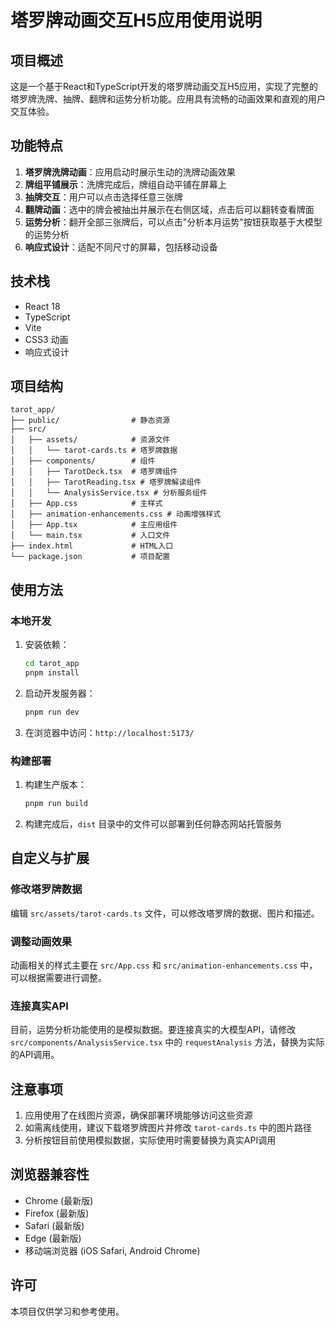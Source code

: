 # 塔罗牌动画交互H5应用使用说明

## 项目概述

这是一个基于React和TypeScript开发的塔罗牌动画交互H5应用，实现了完整的塔罗牌洗牌、抽牌、翻牌和运势分析功能。应用具有流畅的动画效果和直观的用户交互体验。

## 功能特点

1. **塔罗牌洗牌动画**：应用启动时展示生动的洗牌动画效果
2. **牌组平铺展示**：洗牌完成后，牌组自动平铺在屏幕上
3. **抽牌交互**：用户可以点击选择任意三张牌
4. **翻牌动画**：选中的牌会被抽出并展示在右侧区域，点击后可以翻转查看牌面
5. **运势分析**：翻开全部三张牌后，可以点击"分析本月运势"按钮获取基于大模型的运势分析
6. **响应式设计**：适配不同尺寸的屏幕，包括移动设备

## 技术栈

- React 18
- TypeScript
- Vite
- CSS3 动画
- 响应式设计

## 项目结构

```
tarot_app/
├── public/                # 静态资源
├── src/
│   ├── assets/            # 资源文件
│   │   └── tarot-cards.ts # 塔罗牌数据
│   ├── components/        # 组件
│   │   ├── TarotDeck.tsx  # 塔罗牌组件
│   │   ├── TarotReading.tsx # 塔罗牌解读组件
│   │   └── AnalysisService.tsx # 分析服务组件
│   ├── App.css            # 主样式
│   ├── animation-enhancements.css # 动画增强样式
│   ├── App.tsx            # 主应用组件
│   └── main.tsx           # 入口文件
├── index.html             # HTML入口
└── package.json           # 项目配置
```

## 使用方法

### 本地开发

1. 安装依赖：
   ```bash
   cd tarot_app
   pnpm install
   ```

2. 启动开发服务器：
   ```bash
   pnpm run dev
   ```

3. 在浏览器中访问：`http://localhost:5173/`

### 构建部署

1. 构建生产版本：
   ```bash
   pnpm run build
   ```

2. 构建完成后，`dist` 目录中的文件可以部署到任何静态网站托管服务

## 自定义与扩展

### 修改塔罗牌数据

编辑 `src/assets/tarot-cards.ts` 文件，可以修改塔罗牌的数据、图片和描述。

### 调整动画效果

动画相关的样式主要在 `src/App.css` 和 `src/animation-enhancements.css` 中，可以根据需要进行调整。

### 连接真实API

目前，运势分析功能使用的是模拟数据。要连接真实的大模型API，请修改 `src/components/AnalysisService.tsx` 中的 `requestAnalysis` 方法，替换为实际的API调用。

## 注意事项

1. 应用使用了在线图片资源，确保部署环境能够访问这些资源
2. 如需离线使用，建议下载塔罗牌图片并修改 `tarot-cards.ts` 中的图片路径
3. 分析按钮目前使用模拟数据，实际使用时需要替换为真实API调用

## 浏览器兼容性

- Chrome (最新版)
- Firefox (最新版)
- Safari (最新版)
- Edge (最新版)
- 移动端浏览器 (iOS Safari, Android Chrome)

## 许可

本项目仅供学习和参考使用。
